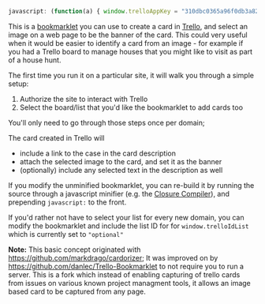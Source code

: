 ```javascript
javascript: (function(a) { window.trelloAppKey = "310dbc0365a96f0db3a82c4cb831c62d"; window.trelloIdList = "optional"; var b = a.createElement("script"); b.src = "https://raw.githubusercontent.com/ianrkent/TrelloPicCard/master/TrelloPicCard-bookmarklet.js"; a.getElementsByTagName("head")[0].appendChild(b)})(document);
```

This is a <a href="http://en.wikipedia.org/wiki/Bookmarklet">bookmarklet</a> you can use to create a card in <a href="https://trello.com">Trello</a>, and select  an image on a web page to be the banner of the card.  This could very useful when it would be easier to identify a card from an image - for example if you had a Trello board to manage houses that you might like to visit as part of a house hunt.

The first time you run it on a particular site, it will walk you through a simple setup:

 1. Authorize the site to interact with Trello
 2. Select the board/list that you'd like the bookmarklet to add cards too

You'll only need to go through those steps once per domain;

The card created in Trello will 

- include a link to the case in the card description
- attach the selected image to the card, and set it as the banner
- (optionally) include any selected text in the description as well

If you modify the unminified bookmarklet, you can re-build it by running the source through a javascript minifier 
(e.g. the <a href="http://closure-compiler.appspot.com/home">Closure Compiler</a>), 
and prepending `javascript:` to the front.

If you'd rather not have to select your list for every new domain, you can modify the bookmarklet and include the list ID for for `window.trelloIdList` which is currently set to  `"optional"`

**Note:** This basic concept originated with https://github.com/markdrago/cardorizer; It was improved on by https://github.com/danlec/Trello-Bookmarklet to not require you to run a server. This is a fork which instead of enabling capturing of trello cards from issues on various known project managment tools, it allows an image based card to be captured from any page.
